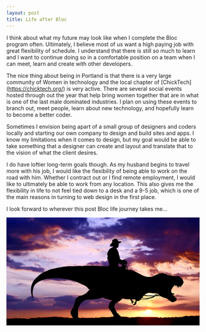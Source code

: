 ```yaml
---
layout: post
title: Life after Bloc
---
```

I think about what my future may look like when I complete the Bloc program often.  Ultimately, I believe most of us want a high paying job with great flexibility of schedule.  I understand that there is still so much to learn and I want to continue doing so in a comfortable position on a team when I can meet, learn and create with other developers.

The nice thing about being in Portland is that there is a very large community of Women in technology and the local chapter of [ChickTech] (https://chicktech.org/) is very active.  There are several social events hosted through out the year that help bring women together that are in what is one of the last male dominated industries.  I plan on using these events to branch out, meet people, learn about new technology, and hopefully learn to become a better coder.

Sometimes I envision being apart of a small group of designers and coders locally and starting our own company to design and build sites and apps.  I know my limitations when it comes to design, but my goal would be able to take something that a designer can create and layout and translate that to the vision of what the client desires.

I do have loftier long-term goals though.  As my husband begins to travel more with his job, I would like the flexibility of being able to work on the road with him.  Whether I contract out or I find remote employment, I would like to ultimately be able to work from any location.  This also gives me the flexibility in life to not feel tied down to a desk and a 9-5 job, which is one of the main reasons in turning to web design in the first place.  

I look forward to wherever this post Bloc life journey takes me...

![riding off into the sunset](/img/dino-sunset.png)
